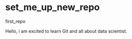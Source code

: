 set_me_up_new_repo
==================

first_repo

Hello, i am excited to learn Git and all about data scientist.
